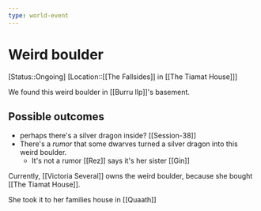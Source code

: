 ```yaml
---
type: world-event
---
```


# Weird boulder
[Status::Ongoing]
[Location::[[The Fallsides]] in [[The Tiamat House]]]

We found this weird boulder in [[Burru Ilp]]'s basement.

## Possible outcomes
- perhaps there's a silver dragon inside? [[Session-38]]
- There's a *rumor* that some dwarves turned a silver dragon into this weird boulder. 
	- It's not a rumor [[Rez]] says it's her sister [[Gin]]

Currently, [[Victoria Several]] owns the weird boulder, because she bought [[The Tiamat House]]. 

She took it to her families house in [[Quaath]]




